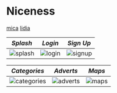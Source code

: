 # Niceness
[mica](https://github.com/micaela1830)
[lidia](https://github.com/LidiaParral)


*Splash* | *Login* | *Sign Up* |
  ----- |----- | ------ |
![splash](https://user-images.githubusercontent.com/72860314/110062615-e14ead80-7d69-11eb-8174-4423c5022939.gif) | ![login](https://user-images.githubusercontent.com/72860314/110062366-6be2dd00-7d69-11eb-8c2d-7d1e4cea437d.gif)  | ![signup](https://user-images.githubusercontent.com/72860314/110062625-e57acb00-7d69-11eb-9676-0543dcbd71f1.gif)


 *Categories* | *Adverts* | *Maps*
 ------ | ------ | ------
![categories](https://user-images.githubusercontent.com/72860314/110062635-ead81580-7d69-11eb-8e24-440979eafa75.gif) | ![adverts](https://user-images.githubusercontent.com/72860314/110062643-ef9cc980-7d69-11eb-8665-de2fc5ba7b8e.gif) | ![maps](https://user-images.githubusercontent.com/72860314/110062708-12c77900-7d6a-11eb-8103-19ee5a5927ff.gif)


